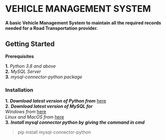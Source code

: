 # VEHICLE MANAGEMENT SYSTEM
**A basic Vehicle Management System to maintain all the required records needed for a Road Transportation provider.**

## Getting Started

**Prerequisites**

**1.** *Python 3.8 and above*<br />
**2.** *MySQL Server*<br />
**3.** *mysql-connector-python package*<br />


### Installation

**1.** ***Download latest version of Python from*** [here](https://www.python.org/downloads/)<br />
**2.** ***Download latest version of MySQL for***<br />
*Windows from* [here](https://dev.mysql.com/downloads/installer/)<br />
*Linux and MacOS from* [here](https://dev.mysql.com/downloads/mysql/)<br />
**3.** ***Install mysql connector python by giving the command in cmd***<br />
>pip install mysql-connector-python
